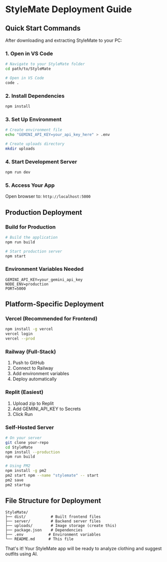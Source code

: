 # StyleMate Deployment Guide

## Quick Start Commands

After downloading and extracting StyleMate to your PC:

### 1. Open in VS Code
```bash
# Navigate to your StyleMate folder
cd path/to/StyleMate

# Open in VS Code
code .
```

### 2. Install Dependencies
```bash
npm install
```

### 3. Set Up Environment
```bash
# Create environment file
echo "GEMINI_API_KEY=your_api_key_here" > .env

# Create uploads directory
mkdir uploads
```

### 4. Start Development Server
```bash
npm run dev
```

### 5. Access Your App
Open browser to: `http://localhost:5000`

## Production Deployment

### Build for Production
```bash
# Build the application
npm run build

# Start production server
npm start
```

### Environment Variables Needed
```env
GEMINI_API_KEY=your_gemini_api_key
NODE_ENV=production
PORT=5000
```

## Platform-Specific Deployment

### Vercel (Recommended for Frontend)
```bash
npm install -g vercel
vercel login
vercel --prod
```

### Railway (Full-Stack)
1. Push to GitHub
2. Connect to Railway
3. Add environment variables
4. Deploy automatically

### Replit (Easiest)
1. Upload zip to Replit
2. Add GEMINI_API_KEY to Secrets
3. Click Run

### Self-Hosted Server
```bash
# On your server
git clone your-repo
cd StyleMate
npm install --production
npm run build

# Using PM2
npm install -g pm2
pm2 start npm --name "stylemate" -- start
pm2 save
pm2 startup
```

## File Structure for Deployment
```
StyleMate/
├── dist/           # Built frontend files
├── server/         # Backend server files
├── uploads/        # Image storage (create this)
├── package.json    # Dependencies
├── .env           # Environment variables
└── README.md      # This file
```

That's it! Your StyleMate app will be ready to analyze clothing and suggest outfits using AI.